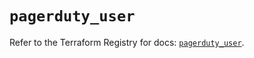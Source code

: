 # `pagerduty_user`

Refer to the Terraform Registry for docs: [`pagerduty_user`](https://registry.terraform.io/providers/pagerduty/pagerduty/3.11.2/docs/resources/user).
